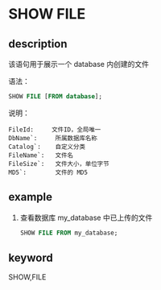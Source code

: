 # SHOW FILE

## description

该语句用于展示一个 database 内创建的文件

语法：

```sql
SHOW FILE [FROM database];
```

说明：

``` plain text
FileId:     文件ID，全局唯一
DbName`:     所属数据库名称
Catalog`:    自定义分类
FileName`:   文件名
FileSize`:   文件大小，单位字节
MD5`:        文件的 MD5
```

## example

1. 查看数据库 my_database 中已上传的文件

    ```sql
    SHOW FILE FROM my_database;
    ```

## keyword

SHOW,FILE
